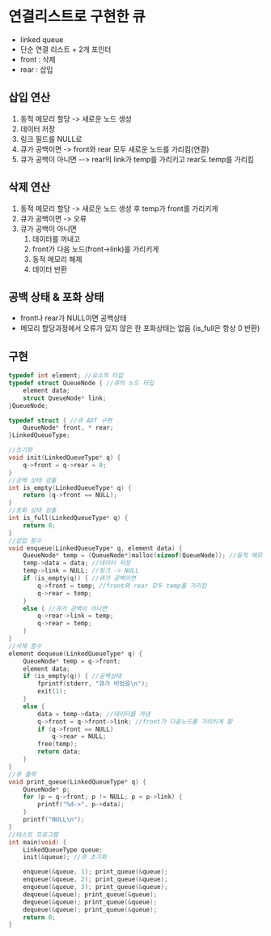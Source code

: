 # 연결리스트로 구현한 큐
- linked queue
- 단순 연결 리스트 + 2개 포인터
- front : 삭제
- rear : 삽입

## 삽입 연산
1. 동적 메모리 할당 -> 새로운 노드 생성
2. 데이터 저장
3. 링크 필드를 NULL로
4. 큐가 공백이면 -> front와 rear 모두 새로운 노드를 가리킴(연결)
4. 큐가 공백이 아니면 --> rear의 link가 temp를 가리키고 rear도 temp를 가리킴

## 삭제 연산
1. 동적 메모리 할당 -> 새로운 노드 생성 후 temp가 front를 가리키게
2. 큐가 공백이면 -> 오류
3. 큐가 공백이 아니면 
	1. 데이터를 꺼내고
	2. front가 다음 노드(front->link)를 가리키게
	3. 동적 메모리 해제
	4. 데이터 반환

## 공백 상태 & 포화 상태
- front나 rear가 NULL이면 공백상태
- 메모리 할당과정에서 오류가 있지 않은 한 포화상태는 없음 (is_full은 항상 0 반환)

## 구현
```c
typedef int element; //요소의 타입
typedef struct QueueNode { //큐의 노드 타입
	element data;
	struct QueueNode* link;
}QueueNode;

typedef struct { //큐 ADT 구현
	QueueNode* front, * rear;
}LinkedQueueType;

//초기화
void init(LinkedQueueType* q) {
	q->front = q->rear = 0;
}
//공백 상태 검출
int is_empty(LinkedQueueType* q) {
	return (q->front == NULL);
}
//포화 상태 검출
int is_full(LinkedQueueType* q) {
	return 0;
}
//삽입 함수
void enqueue(LinkedQueueType* q, element data) {
	QueueNode* temp = (QueueNode*)malloc(sizeof(QueueNode)); //동적 메모리 할당
	temp->data = data; //데이터 저장
	temp->link = NULL; //링크 -> NULL
	if (is_empty(q)) { //큐가 공백이면
		q->front = temp; //front와 rear 모두 temp를 가리킴
		q->rear = temp;
	}
	else { //큐가 공백이 아니면
		q->rear->link = temp;
		q->rear = temp;
	}
}
//삭제 함수
element dequeue(LinkedQueueType* q) {
	QueueNode* temp = q->front;
	element data;
	if (is_empty(q)) { //공백상태
		fprintf(stderr, "큐가 비었음\n");
		exit(1);
	}
	else {
		data = temp->data; //데이터를 꺼냄
		q->front = q->front->link; //front가 다음노드를 가리키게 함
		if (q->front == NULL)
			q->rear = NULL;
		free(temp);
		return data;
	}
}
//큐 출력
void print_queue(LinkedQueueType* q) {
	QueueNode* p;
	for (p = q->front; p != NULL; p = p->link) {
		printf("%d->", p->data);
	}
	printf("NULL\n");
}
//테스트 프로그램
int main(void) {
	LinkedQueueType queue;
	init(&queue); //큐 초기화

	enqueue(&queue, 1); print_queue(&queue);
	enqueue(&queue, 2); print_queue(&queue);
	enqueue(&queue, 3); print_queue(&queue);
	dequeue(&queue); print_queue(&queue);
	dequeue(&queue); print_queue(&queue);
	dequeue(&queue); print_queue(&queue);
	return 0;
}
```